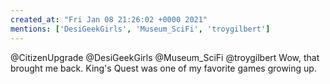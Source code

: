 ```yaml
---
created_at: "Fri Jan 08 21:26:02 +0000 2021"
mentions: ['DesiGeekGirls', 'Museum_SciFi', 'troygilbert']
---
```


@CitizenUpgrade @DesiGeekGirls @Museum_SciFi @troygilbert Wow, that brought me back. King's Quest was one of my favorite games growing up.